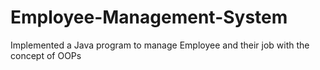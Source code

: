 # Employee-Management-System
Implemented a Java program to manage Employee and their job with the concept of OOPs 
